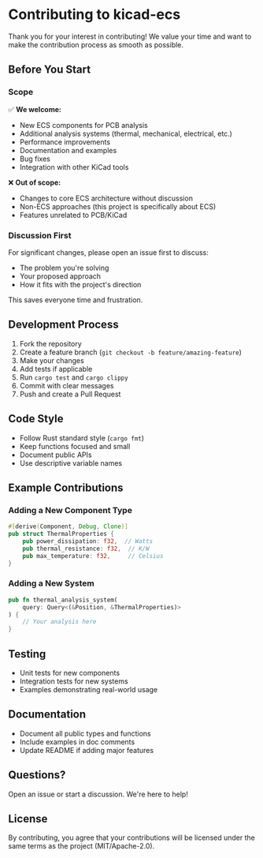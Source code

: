 # Contributing to kicad-ecs

Thank you for your interest in contributing! We value your time and want to make the contribution process as smooth as possible.

## Before You Start

### Scope

✅ **We welcome:**
- New ECS components for PCB analysis
- Additional analysis systems (thermal, mechanical, electrical, etc.)
- Performance improvements
- Documentation and examples
- Bug fixes
- Integration with other KiCad tools

❌ **Out of scope:**
- Changes to core ECS architecture without discussion
- Non-ECS approaches (this project is specifically about ECS)
- Features unrelated to PCB/KiCad

### Discussion First

For significant changes, please open an issue first to discuss:
- The problem you're solving
- Your proposed approach
- How it fits with the project's direction

This saves everyone time and frustration.

## Development Process

1. Fork the repository
2. Create a feature branch (`git checkout -b feature/amazing-feature`)
3. Make your changes
4. Add tests if applicable
5. Run `cargo test` and `cargo clippy`
6. Commit with clear messages
7. Push and create a Pull Request

## Code Style

- Follow Rust standard style (`cargo fmt`)
- Keep functions focused and small
- Document public APIs
- Use descriptive variable names

## Example Contributions

### Adding a New Component Type

```rust
#[derive(Component, Debug, Clone)]
pub struct ThermalProperties {
    pub power_dissipation: f32,  // Watts
    pub thermal_resistance: f32,  // K/W
    pub max_temperature: f32,     // Celsius
}
```

### Adding a New System

```rust
pub fn thermal_analysis_system(
    query: Query<(&Position, &ThermalProperties)>
) {
    // Your analysis here
}
```

## Testing

- Unit tests for new components
- Integration tests for new systems
- Examples demonstrating real-world usage

## Documentation

- Document all public types and functions
- Include examples in doc comments
- Update README if adding major features

## Questions?

Open an issue or start a discussion. We're here to help!

## License

By contributing, you agree that your contributions will be licensed under the same terms as the project (MIT/Apache-2.0).